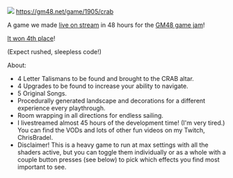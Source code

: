 [![](https://files.gm48.net/games/1905/icon-1905-480x320-1626653623.png)](https://gm48.net/game/1905/crab)
https://gm48.net/game/1905/crab

A game we made [live on stream](http://twitch.tv/chrisbradel) in 48 hours for the [GM48 game jam](https://gm48.net/)!

[It won 4th place](https://gm48.net/results/39/island)!

(Expect rushed, sleepless code!)

About:
- 4 Letter Talismans to be found and brought to the CRAB altar.
- 4 Upgrades to be found to increase your ability to navigate.
- 5 Original Songs.
- Procedurally generated landscape and decorations for a different experience every playthrough.
- Room wrapping in all directions for endless sailing.
- I livestreamed almost 45 hours of the development time! (I'm very tired.) You can find the VODs and lots of other fun videos on my Twitch, ChrisBradel.
- Disclaimer! This is a heavy game to run at max settings with all the shaders active, but you can toggle them individually or as a whole with a couple button presses (see below) to pick which effects you find most important to see.
